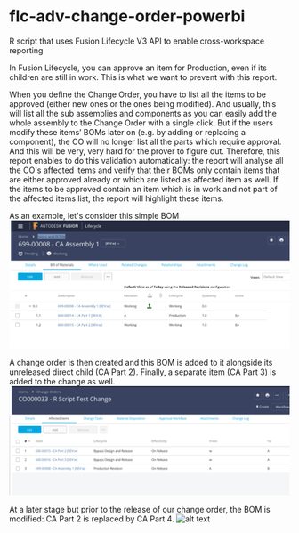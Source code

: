 # flc-adv-change-order-powerbi
R script that uses Fusion Lifecycle V3 API to enable cross-workspace reporting

In Fusion Lifecycle, you can approve an item for Production, even if its children are still in work. This is what we want to prevent with this report.

When you define the Change Order, you have to list all the items to be approved (either new ones or the ones being modified). And usually, this will list all the sub assemblies and components as you can easily add the whole assembly to the Change Order with a single click. But if the users modify these items’ BOMs later on (e.g. by adding or replacing a component), the CO will no longer list all the parts which require approval. And this will be very, very hard for the prover to figure out. Therefore, this report enables to do this validation automatically: the report will analyse all the CO's affected items and verify that their BOMs only contain items that are either approved already or which are listed as affected item as well. If the items to be approved contain an item which is in work and not part of the affected items list, the report will highlight these items.

As an example, let's consider this simple BOM
![alt text](https://github.com/mazerab/flc-adv-change-order-powerbi/blob/master/www/img/before%20BOM.png)

A change order is then created and this BOM is added to it alongside its unreleased direct child (CA Part 2). Finally, a separate item (CA Part 3) is added to the change as well.
![alt text](https://github.com/mazerab/flc-adv-change-order-powerbi/blob/master/www/img/change%20order.png)

At a later stage but prior to the release of our change order, the BOM is modified: CA Part 2 is replaced by CA Part 4.
![alt text]()
